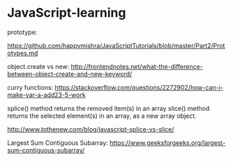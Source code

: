 # JavaScript-learning

prototype:

https://github.com/happymishra/JavaScriptTutorials/blob/master/Part2/Prototypes.md


object.create  vs new:
http://frontendnotes.net/what-the-difference-between-object-create-and-new-keyword/

curry functions:
https://stackoverflow.com/questions/2272902/how-can-i-make-var-a-add23-5-work

splice() method returns the removed item(s) in an array
slice() method returns the selected element(s) in an array, as a new array object.

http://www.tothenew.com/blog/javascript-splice-vs-slice/

Largest Sum Contiguous Subarray:
https://www.geeksforgeeks.org/largest-sum-contiguous-subarray/

